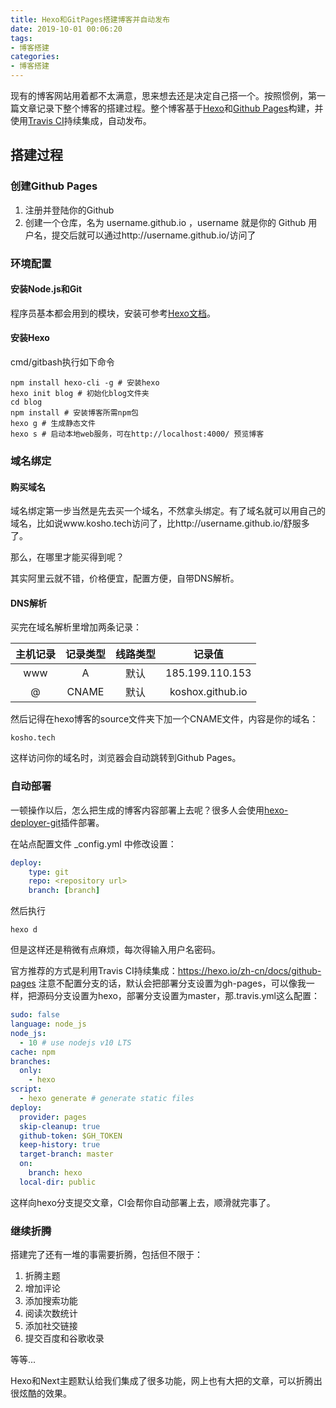 ```yaml
---
title: Hexo和GitPages搭建博客并自动发布
date: 2019-10-01 00:06:20
tags: 
- 博客搭建
categories:
- 博客搭建
---
```


现有的博客网站用着都不太满意，思来想去还是决定自己搭一个。按照惯例，第一篇文章记录下整个博客的搭建过程。整个博客基于[Hexo](https://hexo.io/zh-cn/docs/)和[Github Pages](https://pages.github.com)构建，并使用[Travis CI](https://www.travis-ci.org)持续集成，自动发布。

<!-- more -->

## 搭建过程

### 创建Github Pages

1. 注册并登陆你的Github
2. 创建一个仓库，名为 username.github.io ，username 就是你的 Github 用户名，提交后就可以通过http://username.github.io/访问了

### 环境配置
#### 安装Node.js和Git

程序员基本都会用到的模块，安装可参考[Hexo文档](https://hexo.io/zh-cn/docs/)。

#### 安装Hexo

cmd/gitbash执行如下命令

```shell
npm install hexo-cli -g # 安装hexo
hexo init blog # 初始化blog文件夹
cd blog
npm install # 安装博客所需npm包
hexo g # 生成静态文件
hexo s # 启动本地web服务，可在http://localhost:4000/ 预览博客
```

### 域名绑定

#### 购买域名

域名绑定第一步当然是先去买一个域名，不然拿头绑定。有了域名就可以用自己的域名，比如说www.kosho.tech访问了，比http://username.github.io/舒服多了。

那么，在哪里才能买得到呢？

其实阿里云就不错，价格便宜，配置方便，自带DNS解析。

#### DNS解析

买完在域名解析里增加两条记录：

| 主机记录 | 记录类型 | 线路类型 |      记录值      |
| :------: | :------: | :------: | :--------------: |
|   www    |    A     |   默认   | 185.199.110.153  |
|    @     |  CNAME   |   默认   | koshox.github.io |

然后记得在hexo博客的source文件夹下加一个CNAME文件，内容是你的域名：

```
kosho.tech
```

这样访问你的域名时，浏览器会自动跳转到Github Pages。

### 自动部署

一顿操作以后，怎么把生成的博客内容部署上去呢？很多人会使用[hexo-deployer-git](https://github.com/hexojs/hexo-deployer-git)插件部署。

在站点配置文件 _config.yml 中修改设置：

```yaml
deploy:  
	type: git
	repo: <repository url>
	branch: [branch]
```

然后执行

```shell
hexo d
```

但是这样还是稍微有点麻烦，每次得输入用户名密码。

官方推荐的方式是利用Travis CI持续集成：https://hexo.io/zh-cn/docs/github-pages
注意不配置分支的话，默认会把部署分支设置为gh-pages，可以像我一样，把源码分支设置为hexo，部署分支设置为master，那.travis.yml这么配置：

```yaml
sudo: false
language: node_js
node_js:
  - 10 # use nodejs v10 LTS
cache: npm
branches:
  only:
    - hexo
script:
  - hexo generate # generate static files
deploy:
  provider: pages
  skip-cleanup: true
  github-token: $GH_TOKEN
  keep-history: true
  target-branch: master
  on:
    branch: hexo
  local-dir: public
```
这样向hexo分支提交文章，CI会帮你自动部署上去，顺滑就完事了。

### 继续折腾

搭建完了还有一堆的事需要折腾，包括但不限于：

1. 折腾主题
2. 增加评论
3. 添加搜索功能
4. 阅读次数统计
5. 添加社交链接
6. 提交百度和谷歌收录

等等...

Hexo和Next主题默认给我们集成了很多功能，网上也有大把的文章，可以折腾出很炫酷的效果。





